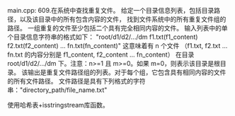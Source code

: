 main.cpp:
609.在系统中查找重复文件。
给定一个目录信息列表，包括目录路径，以及该目录中的所有包含内容的文件，
找到文件系统中的所有重复文件组的路径。
一组重复的文件至少包括二个具有完全相同内容的文件。
输入列表中的单个目录信息字符串的格式如下：
"root/d1/d2/.../dm f1.txt(f1_content) f2.txt(f2_content) ... fn.txt(fn_content)"
这意味着有 n 个文件
（f1.txt, f2.txt ... fn.txt 的内容分别是 f1_content, f2_content ... fn_content）
在目录 root/d1/d2/.../dm 下。注意：n>=1 且 m>=0。如果 m=0，则表示该目录是根目录。
该输出是重复文件路径组的列表。对于每个组，它包含具有相同内容的文件的所有文件路径。
文件路径是具有下列格式的字符串："directory_path/file_name.txt"

使用哈希表+isstringstream库函数。
